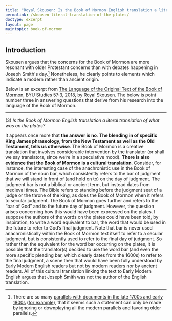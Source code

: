 ```yaml
---
title: "Royal Skousen: Is the Book of Mormon English translation a literal translation of what was on the plates?"
permalink: /skousen-literal-translation-of-the-plates/
doctype: excerpt
layout: page
maintopic: book-of-mormon
---
```


## Introduction

Skousen argues that the concerns for the Book of Mormon are more resonant with older Protestant concerns than with debates happening in Joseph Smith's day.[^whynotmodern]  Nonetheless, he clearly points to elements which indicate a modern rather than ancient origin.

Below is an excerpt from [The Language of the Original Text of the Book of Mormon](https://byustudies.byu.edu/content/language-original-text-book-mormon), BYU Studies 57:3, 2018, by Royal Skousen.  The below is point number three in answering questions that derive from his research into the language of the Book of Mormon.

---

(3) *Is the Book of Mormon English translation a literal translation of what was on the plates?*

It appears once more that **the answer is no**. **The blending in of specific King James phraseology, from the New Testament as well as the Old Testament, tells us otherwise**. The Book of Mormon is a creative translation that involves considerable intervention by the translator (or shall we say translators, since we’re in a speculative mood). **There is also evidence that the Book of Mormon is a cultural translation**. Consider, for instance, the interesting case of the anachronistic use in the Book of Mormon of the noun bar, which consistently refers to the bar of judgment that we will stand in front of (and hold on to) on the day of judgment. The judgment bar is not a biblical or ancient term, but instead dates from medieval times. The Bible refers to standing before the judgment seat of a judge or the throne of the king, as does the Book of Mormon when it refers to secular judgment. The Book of Mormon goes further and refers to the “bar of God” and to the future day of judgment. However, the question arises concerning how this would have been expressed on the plates. I suppose the authors of the words on the plates could have been told, by inspiration, to write a word equivalent to bar, the word that would be used in the future to refer to God’s final judgment. Note that bar is never used anachronistically within the Book of Mormon text itself to refer to a secular judgment, but is consistently used to refer to the final day of judgment. So rather than the equivalent for the word bar occurring on the plates, it is possible that the translator(s) decided to use the word bar (and even the more specific pleading bar, which clearly dates from the 1600s) to refer to the final judgment, a scene then that would have been fully understood by Early Modern English readers but not by modern readers nor by ancient readers. All of this cultural translation linking the text to Early Modern English argues that Joseph Smith was not the author of the English translation.

[^whynotmodern]: There are so many [parallels with documents in the late 1700s and early 1800s](https://faenrandir.github.io/a_careful_examination/bom-parallels-to-1800s-thought/) ([for example](https://faenrandir.github.io/a_careful_examination/documents/book_of_mormon/echoes/echoes_of_1800s.pdf)), that it seems such a statement can only be made by ignoring or downplaying all the modern parallels and favoring older parallels.


